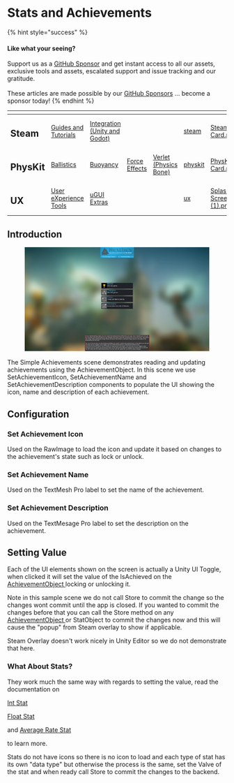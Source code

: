 # Stats and Achievements

{% hint style="success" %}
#### Like what your seeing?

Support us as a [GitHub Sponsor](../../../../become-a-sponsor/) and get instant access to all our assets, exclusive tools and assets, escalated support and issue tracking and our gratitude.\
\
These articles are made possible by our [GitHub Sponsors](../../../../become-a-sponsor/) ... become a sponsor today!
{% endhint %}

<table data-view="cards"><thead><tr><th></th><th></th><th></th><th></th><th></th><th data-hidden data-card-target data-type="content-ref"></th><th data-hidden data-card-cover data-type="files"></th></tr></thead><tbody><tr><td><h2>Steam</h2></td><td><a href="../../../../company/steam/">Guides and Tutorials</a></td><td><a href="../../">Integration (Unity and Godot)</a></td><td></td><td></td><td><a href="../../../../company/steam/">steam</a></td><td><a href="../../../../.gitbook/assets/Steamworks Card.png">Steamworks Card.png</a></td></tr><tr><td><h2>PhysKit</h2></td><td><a href="../../../physkit/learning/sample-scenes/1-ballistic-basics.md">Ballistics</a></td><td><a href="../../../physkit/learning/sample-scenes/1-buoyancy-example.md">Buoyancy</a></td><td><a href="../../../physkit/learning/sample-scenes/1-force-effect-fields.md">Force Effects</a></td><td><a href="../../../physkit/learning/sample-scenes/2-verlet-spring-skinned-mesh.md">Verlet (Physics Bone)</a></td><td><a href="../../../physkit/">physkit</a></td><td><a href="../../../../.gitbook/assets/PhysKit Card.png">PhysKit Card.png</a></td></tr><tr><td><h2>UX</h2></td><td><a href="../../../ux/learning/core-concepts/">User eXperience Tools</a></td><td><a href="../../../ux/learning/ugui-extras/">uGUI Extras</a></td><td></td><td></td><td><a href="../../../ux/">ux</a></td><td><a href="../../../../.gitbook/assets/Splash Screen (1).png">Splash Screen (1).png</a></td></tr></tbody></table>

## Introduction&#x20;

<figure><img src="../../../../.gitbook/assets/image (1) (1) (2).png" alt=""><figcaption></figcaption></figure>

The Simple Achievements scene demonstrates reading and updating achievements using the AchievementObject. In this scene we use SetAchievementIcon, SetAchievementName and SetAchievementDescription components to populate the UI showing the icon, name and description of each achievement.

## Configuration

### Set Achievement Icon

Used on the RawImage to load the icon and update it based on changes to the achievement's state such as lock or unlock.

### Set Achievement Name

Used on the TextMesh Pro label to set the name of the achievement.

### Set Achievement Description

Used on the TextMesage Pro label to set the description on the achievement.

## Setting Value

Each of the UI elements shown on the screen is actually a Unity UI Toggle, when clicked it will set the value of the IsAchieved on the [AchievementObject ](../../unity/scriptable-objects/achievement-object.md)locking or unlocking it.

Note in this sample scene we do not call Store to commit the change so the changes wont commit until the app is closed. If you wanted to commit the changes before that you can call the Store method on any [AchievementObject ](../../unity/scriptable-objects/achievement-object.md)or StatObject to commit the changes now and this will cause the "popup" from Steam overlay to show if applicable.&#x20;

Steam Overlay doesn't work nicely in Unity Editor so we do not demonstrate that here.

### What About Stats?

They work much the same way with regards to setting the value, read the documentation on&#x20;

[Int Stat](../../unity/scriptable-objects/int-stat.md)

[Float Stat](../../unity/scriptable-objects/float-stat.md)

and [Average Rate Stat](../../unity/scriptable-objects/avg-rate-stat.md)

to learn more.

Stats do not have icons so there is no icon to load and each type of stat has its own "data type" but otherwise the process is the same, set the Valve of the stat and when ready call Store to commit the changes to the backend.
